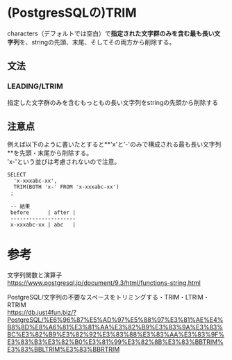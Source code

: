# (PostgresSQLの)TRIM
characters（デフォルトでは空白）で**指定された文字群のみを含む最も長い文字列**を、stringの先頭、末尾、そしてその両方から削除する。

## 文法
### LEADING/LTRIM
指定した文字群のみを含むもっともの長い文字列をstringの先頭から削除する

## 注意点
例えば以下のように書いたとすると**'x'と'-'のみで構成される最も長い文字列**を先頭・末尾から削除する。  
'x-'という並びは考慮されないので注意。
```
SELECT
  'x-xxxabc-xx',
  TRIM(BOTH 'x-' FROM 'x-xxxabc-xx')
 ;
 
 -- 結果
 before      | after |
 ---------------------
 x-xxxabc-xx | abc   |
```



# 参考
文字列関数と演算子  
https://www.postgresql.jp/document/9.3/html/functions-string.html

PostgreSQL/文字列の不要なスペースをトリミングする・TRIM・LTRIM・RTRIM  
https://db.just4fun.biz/?PostgreSQL/%E6%96%87%E5%AD%97%E5%88%97%E3%81%AE%E4%B8%8D%E8%A6%81%E3%81%AA%E3%82%B9%E3%83%9A%E3%83%BC%E3%82%B9%E3%82%92%E3%83%88%E3%83%AA%E3%83%9F%E3%83%B3%E3%82%B0%E3%81%99%E3%82%8B%E3%83%BBTRIM%E3%83%BBLTRIM%E3%83%BBRTRIM
